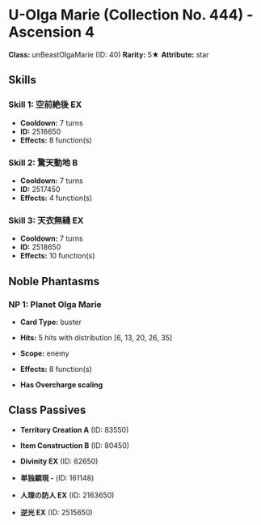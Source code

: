 # U-Olga Marie (Collection No. 444) - Ascension 4

**Class:** unBeastOlgaMarie (ID: 40)
**Rarity:** 5★
**Attribute:** star

## Skills

### Skill 1: 空前絶後 EX
- **Cooldown:** 7 turns
- **ID:** 2516650
- **Effects:** 8 function(s)

### Skill 2: 驚天動地 B
- **Cooldown:** 7 turns
- **ID:** 2517450
- **Effects:** 4 function(s)

### Skill 3: 天衣無縫 EX
- **Cooldown:** 7 turns
- **ID:** 2518650
- **Effects:** 10 function(s)

## Noble Phantasms

### NP 1: Planet Olga Marie
- **Card Type:** buster
- **Hits:** 5 hits with distribution [6, 13, 20, 26, 35]
- **Scope:** enemy
- **Effects:** 8 function(s)

- **Has Overcharge scaling**

## Class Passives

- **Territory Creation A** (ID: 83550)

- **Item Construction B** (ID: 80450)

- **Divinity EX** (ID: 62650)

- **単独顕現 -** (ID: 161148)

- **人理の防人 EX** (ID: 2163650)

- **逆光 EX** (ID: 2515650)
